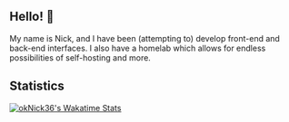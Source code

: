 ## Hello! 👋
My name is Nick, and I have been (attempting to) develop front-end and back-end interfaces. I also have a homelab which allows for endless possibilities of self-hosting and more.

## Statistics

[![okNick36's Wakatime Stats](https://github-readme-stats.vercel.app/api/wakatime?username=okNick&api_domain=wakapi.oknick.club&bg_color=121212&title_color=68adfc&text_color=ffffff&custom_title=Coding%20Stats%20(Weekly)&layout=compact)](https://wakapi.oknick.club)
